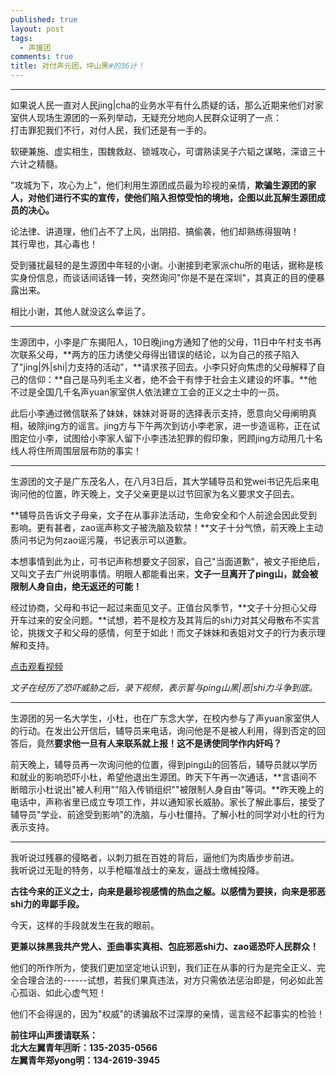 ```yaml
---
published: true
layout: post
tags:
  - 声援团
comments: true
title: 对付声元团，坪山黑#的36计！
---
```


* * * * *

如果说人民一直对人民jing|cha的业务水平有什么质疑的话，那么近期来他们对家室供人现场生源团的一系列举动，无疑充分地向人民群众证明了一点：\
打击罪犯我们不行，对付人民，我们还是有一手的。

软硬兼施、虚实相生，围魏救赵、锁城攻心，可谓熟读吴子六韬之谋略，深谙三十六计之精髓。

"攻城为下，攻心为上"，他们利用生源团成员最为珍视的亲情，**欺骗生源团的家人，对他们进行不实的宣传，使他们陷入担惊受怕的境地，企图以此瓦解生源团成员的决心。**

论法律、讲道理，他们占不了上风，出阴招、搞偷袭，他们却熟练得狠呐！\
其行卑也，其心毒也！

受到骚扰最轻的是生源团中年轻的小谢。小谢接到老家派chu所的电话，据称是核实身份信息，而谈话间话锋一转，突然询问"你是不是在深圳"，其真正的目的便暴露出来。

相比小谢，其他人就没这么幸运了。

* * * * *

生源团中，小李是广东揭阳人，10日晚jing方通知了他的父母，11日中午村支书再次联系父母，**两方的压力诱使父母得出错误的结论，以为自己的孩子陷入了"jing|外|shi|力支持的活动"，**请求孩子回去。小李只好向焦虑的父母解释了自己的信仰：**自己是马列毛主义者，绝不会干有悖于社会主义建设的坏事。**他不过是全国几千名声yuan家室供人依法建立工会的正义之士中的一员。

此后小李通过微信联系了妹妹，妹妹对哥哥的选择表示支持，愿意向父母阐明真相，破除jing方的谣言。jing方与下午两次到访小李老家，进一步造谣称，正在试图定位小李，试图给小李家人留下小李违法犯罪的假印象，罔顾jing方动用几十名线人将住所周围层层布防的事实！

* * * * *

生源团的文子是广东茂名人，在八月3日后，其大学辅导员和党wei书记先后来电询问他的位置，昨天晚上，文子父亲更是以过节回家为名义要求文子回去。

**辅导员告诉文子母亲，文子在从事非法活动，生命安全和个人前途会因此受到影响。更有甚者，zao谣声称文子被洗脑及软禁！**文子十分气愤，前天晚上主动质问书记为何zao谣污蔑，书记表示可以道歉。

本想事情到此为止，可书记声称想要文子回家，自己"当面道歉"，被文子拒绝后，又叫文子去广州说明事情。明眼人都能看出来，**文子一旦离开了ping山，就会被限制人身自由，绝无返还的可能！**

经过协商，父母和书记一起过来面见文子。正值台风季节，**文子十分担心父母开车过来的安全问题。**试想，若不是校方及其背后的shi力对其父母散布不实言论，挑拨文子和父母的感情，何至于如此！而文子妹妹和表姐对文子的行为表示理解和支持。

[点击观看视频](https://streamable.com/5tt3v)

*文子在经历了恐吓威胁之后，录下视频，表示誓与ping山黑|恶|shi力斗争到底。*

* * * * *

生源团的另一名大学生，小杜，也在广东念大学，在校内参与了声yuan家室供人的行动。在发出公开信后，辅导员来电话，询问他是不是被人利用，得到否定的回答后，竟然**要求他一旦有人来联系就上报！这不是诱使同学作内奸吗？**

前天晚上，辅导员再一次询问他的位置，得到ping山的回答后，辅导员就以学历和就业的影响恐吓小杜，希望他退出生源团。昨天下午再一次通话，**言语间不断暗示小杜说出"被人利用""陷入传销组织""被限制人身自由"等词。**昨天晚上的电话中，声称省里已成立专项工作，并以通知家长威胁。家长了解此事后，接受了辅导员"学业、前途受到影响"的洗脑，与小杜僵持。了解小杜的同学对小杜的行为表示支持。

* * * * *

我听说过残暴的侵略者，以刺刀抵在百姓的背后，逼他们为肉盾步步前进。\
我听说过无耻的特务，以手枪瞄准战士的亲友，逼战士缴械投降。

**古往今来的正义之士，向来是最珍视感情的热血之躯。以感情为要挟，向来是邪恶shi力的卑鄙手段。**

今天，这样的手段就发生在我的眼前。

**更兼以抹黑我共产党人、歪曲事实真相、包庇邪恶shi力、zao谣恐吓人民群众！**

他们的所作所为，使我们更加坚定地认识到，我们正在从事的行为是完全正义、完全合理合法的------试想，若我们果真违法，对方只需依法惩治即是，何必如此苦心孤诣、如此心虚气短！

他们不会得逞的，因为"权威"的诱骗敌不过深厚的亲情，谣言经不起事实的检验！

**前往坪山声援请联系：**\
**北大左翼青年🈷️昕：135-2035-0566**\
**左翼青年郑yong明：134-2619-3945**
